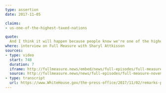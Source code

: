 ```yaml
---
type: assertion
date: 2017-11-05

claims:
- us-one-of-the-highest-taxed-nations

quote:
  And I think it will happen because people know we're one of the highest taxed nations in the world.
where: interview on Full Measure with Sharyl Attkisson
sources:
- type: video
  start: 748
  duration: 7
  iframe: http://fullmeasure.news/embed/news/full-episodes/full-measure-november-5-2017
  source: http://fullmeasure.news/news/full-episodes/full-measure-november-5-2017
- type: transcript
  url: https://www.WhiteHouse.gov/the-press-office/2017/11/02/remarks-president-trump-meeting-house-republican-leaders-and-republican
---
```

